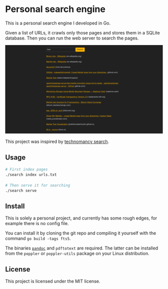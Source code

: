 # Personal search engine

This is a personal search engine I developed in Go.

Given a list of URLs, it crawls only those pages and stores them in a SQLite database.
Then you can run the web server to search the pages.

![screenshot of search results](./screenshot.png)

This project was inspired by [technomancy search](https://search.technomancy.us/).

## Usage

```bash
# First index pages
./search index urls.txt

# Then serve it for searching
./search serve
```

## Install

This is solely a personal project, and currently has some rough edges,
for example there is no config file.

You can install it by cloning the git repo and compiling it yourself with
the command `go build -tags fts5`.

The binaries [`pandoc`](https://pandoc.org/) and `pdftotext` are required. The latter can be
installed from the `poppler` or `poppler-utils` package on your Linux distribution.

## License

This project is licensed under the MIT license.
